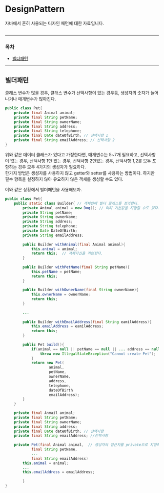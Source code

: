 # DesignPattern

 자바에서 흔히 사용되는 디자인 패턴에 대한 자료입니다.  
<br>  

---  
### 목차  
* [빌더패턴](#빌더패턴)
---  

## 빌더패턴
 클래스 변수가 많을 경우, 클래스 변수가 선택사항이 있는 경우등, 생성자의 숫자가 늘어나거나 매개변수가 많아진다.

```java
public class Pet{
    private final Animal animal;
    private final String petName;
    private final String ownerName;
    private final String address;
    private final String telephone;
    private final Date dateOfBirth; // 선택사항 1
    private final String emailAddress; // 선택사항 2
}
```
위와 같은 데이터 클래스가 있다고 가정한다면, 매개변수는 5~7개 필요하고, 선택사항이 없는 경우, 선택사항 1만 있는 경우, 선택사항 2만있는 경우, 선택사항 1,2를 모두 포함하는 경우 모두 4가지의 생성자가 필요하다.  
한가지 방법은 생성자를 사용하지 않고 getter와 setter를 사용하는 방법이다. 하지만 필수 항목을 설정하지 않아 유요하지 않은 객체를 생성할 수도 있다.  
  
  이와 같은 상황에서 빌더패턴을 사용해보자.
```java
public class Pet{
    public static class Builder{ // 객체안에 빌더 클래스를 정의한다.
        private Animal animal = new Dog(); // 미리 기본값을 지정할 수도 있다.
        private String petName;
        private String ownerName;
        private String address;
        private String telephone;
        private Date DateOfBirth;
        private String emailAddress;
        
        public Builder withAnimal(final Animal animal){
            this.animal = animal;
            return this;  // 객체자신을 리턴한다.
        }
        
        public Builder withPetName(final String petName){
            this.petName = petName;
            return this; 
        }
        
        public Builder withOwnerName(final String ownerName){
            this.ownerName = ownerName;
            return this;
        }
        
        ...
        
        public Builder withEmailAddress(final String eamilAddress){
            this.emailAddress = eamilAddress;
            return this;
        }
        
        public Pet build(){
            if(animal == null || petName == null || ... address == null){ // 선택사항은 유효성겁사를 하지 않는다.
                throw new IllegalStateException("Cannot create Pet"); 
            }
            return new Pet(
                    animal,
                    petName,
                    ownerName,
                    address,
                    telephone,
                    dateOfBirth
                    emailAddress);
        }
    }
    
    private final Anmail animal;
    private final String petName;
    private final String ownerName;
    private final String address;
    private final Date dateOfBirth; // 선택사항
    private final String emailAddress; //선택사항
    
    private Pet(final Animal animal,  // 생성자의 접근자를 private으로 지정하여 Builder 에서만 접근할 수 있도록 한다.
            final String petName,
            ...
            final String emailAddress)
        this.animal = animal;
        ...
        this.emailAddress = emailAddress;
        
        }
}
```
